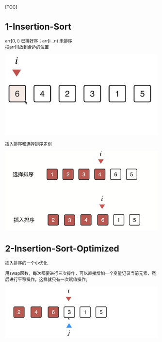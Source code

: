 [TOC]

# 1-Insertion-Sort

arr[0, i) 已排好序；arr[i...n) 未排序    
把arr[i]放到合适的位置   

![001InsertionSort.gif](./InsertionSortPics/001InsertionSort.gif)

插入排序和选择排序差别

![002InsertionSort.png](./InsertionSortPics/002InsertionSort.png)

# 2-Insertion-Sort-Optimized

插入排序的一个小优化

用swap函数，每次都要进行三次操作，可以直接增加一个变量记录当前元素，然后进行平移操作，这样就只有一次赋值操作。

![003InsertionSort.gif](./InsertionSortPics/003InsertionSort.gif)




